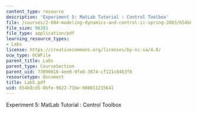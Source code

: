 ```yaml
---
content_type: resource
description: 'Experiment 5: MatLab Tutorial : Control Toolbox'
file: /courses/2-004-modeling-dynamics-and-control-ii-spring-2003/654b8cd58bfe962271be980811215641_Lab5.pdf
file_size: 96381
file_type: application/pdf
learning_resource_types:
- Labs
license: https://creativecommons.org/licenses/by-nc-sa/4.0/
ocw_type: OCWFile
parent_title: Labs
parent_type: CourseSection
parent_uid: 73890816-4ee0-9fe8-3874-cf121c84b3f8
resourcetype: Document
title: Lab5.pdf
uid: 654b8cd5-8bfe-9622-71be-980811215641
---
```

Experiment 5: MatLab Tutorial : Control Toolbox